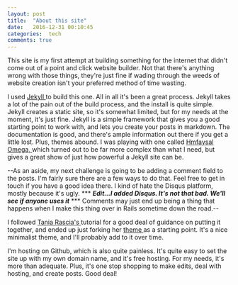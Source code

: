 ```yaml
---
layout: post
title:  "About this site"
date:   2016-12-31 00:10:45
categories:  tech
comments: true
---
```


This site is my first attempt at building something for the internet that didn't come out of a point and click website builder. Not that there's anything wrong with those things, they're just fine if wading through the weeds of website creation isn't your preferred method of time wasting.

I used <a href="https://jekyllrb.com/"> Jekyll </a> to build this one. All in all it's been a great process. Jekyll takes a lot of the pain out of the build process, and the install is quite simple. Jekyll creates a static site, so it's somewhat limited, but for my needs at the moment, it's just fine. Jekyll is a simple framework that gives you a good starting point to work with, and lets you create your posts in markdown. The documentation is good, and there's ample information out there if you get a little lost. Plus, themes abound. I was playing with one called <a href="https://github.com/hmfaysal/hmfaysal-omega-theme"> Hmfaysal Omega, </a> which turned out to be far more complex than what I need, but gives a great show of just how powerful a Jekyll site can be.

--As an aside, my next challenge is going to be adding a comment field to the posts. I'm fairly sure there are a few ways to do that. Feel free to get in touch if you have a good idea there. I kind of hate the Disqus platform, mostly because it's ugly. *** ***Edit...I added Disqus. It's not that bad. We'll see if anyone uses it*** *** Comments may just end up being a thing that happens when I make this thing over in Rails sometime down the road.--

I followed <a href= "https://www.taniarascia.com/make-a-static-website-with-jekyll/"> Tania Rascia's </a> tutorial for a good deal of guidance on putting it together, and ended up just forking her <a href='https://github.com/taniarascia/startjekyll/'> theme </a> as a starting point. It's a nice minimalist theme, and I'll probably add to it over time.

I'm hosting on Github, which is also quite painless. It's quite easy to set the site up with my own domain name, and it's free hosting. For my needs, it's more than adequate. Plus, it's one stop shopping to make edits, deal with hosting, and create posts. Good deal!
